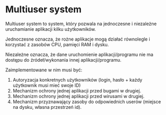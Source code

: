 # Multiuser system
Multiuser system to system, który pozwala na jednoczesne i niezależne uruchamianie aplikacji kilku użytkowników.

Jednoczesne oznacza, że rożne aplikacje mogą działać równolegle i korzystać z zasobów CPU, pamięci RAM i dysku.

Niezależne oznacza, że dane uruchomienie aplikacji/programu nie ma dostępu do źródeł/wykonania innej aplikacji/programu.

Zaimplementowane w nim musi być:
1. Autoryzacja konkretnych użytkowników (login, hasło + każdy użytkownik musi mieć swoje ID)
2. Mechanizm ochrony jednej aplikacji przed bugami w drugiej.
3. Mechanizm ochrony jednej aplikacji przed wirusami w drugiej.
4. Mechanizm przyznawający zasoby do odpowiednich userów (miejsce na dysku, własna przestrzeń id).